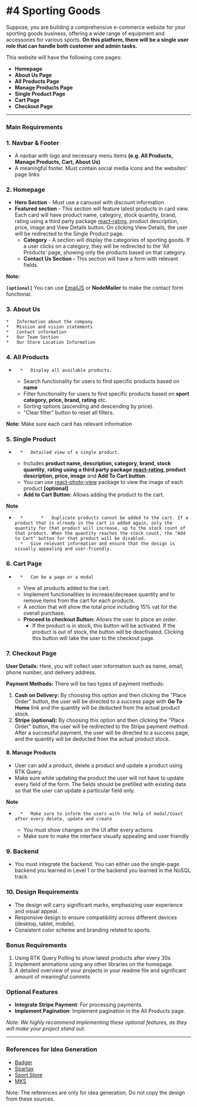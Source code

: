 # #4 Sporting Goods

Suppose, you are building a comprehensive e-commerce website for your sporting goods business, offering a wide range of equipment and accessories for various sports. **On this platform, there will be a single user role that can handle both customer and admin tasks.**

  

This website will have the following core pages:

*   **Homepage**
*   **About Us Page**
*   **All Products Page**
*   **Manage Products Page**
*   **Single Product Page**
*   **Cart Page**
*   **Checkout Page**

  

* * *

### Main Requirements

  

### **1\. Navbar & Footer**

*   A navbar with logo and necessary menu items **(e.g. All Products, Manage Products, Cart, About Us)**
*   A meaningful footer. Must contain social media icons and the websites' page links

  

### 2. **Homepage**

  * **Hero Section** - Must use a carousel with discount information
  * **Featured section** - This section will feature latest products in card view. Each card will have product name, category, stock quantity, brand, rating using a third party package [react-rating](https://www.npmjs.com/package/react-rating), product description, price, image and View Details button. On clicking View Details, the user will be redirected to the Single Product page.
    *   **Category** \- A section will display the categories of sporting goods. If a user clicks on a category, they will be redirected to the 'All Products' page, showing only the products based on that category.
    *   **Contact Us Section -** This section will have a form with relevant fields.

  

**Note:**

**`[optional]`** You can use [EmailJS](https://www.emailjs.com/) or **NodeMailer** to make the contact form functional.

  

### 3\. **About Us**

    *   Information about the company
    *   Mission and vision statements
    *   Contact information
    *   Our Team Section
    *   Our Store Location Information

  

### 4\. **All Products**

*       *   Display all available products.
    *   Search functionality for users to find specific products based on **name**
    *   Filter functionality for users to find specific products based on **sport category, price, brand, rating** etc.
    *   Sorting options (ascending and descending by price).
    *   "Clear filter" button to reset all filters.

  

**Note:** Make sure each card has relevant information

  

### 5\. **Single Product**

*       *   Detailed view of a single product.
    *   Includes **product name, description, category, brand, stock quantity**, **rating using a third party package** [**react-rating**](https://www.npmjs.com/package/react-rating)**, product description, price, image** and **Add To Cart button**.
    *   You can use [react-photo-view](https://github.com/MinJieLiu/react-photo-view) package to view the image of each product **\[optional\]**
    *   **Add to Cart Button:** Allows adding the product to the cart.

**Note**

*       *       *   Duplicate products cannot be added to the cart. If a product that is already in the cart is added again, only the quantity for that product will increase, up to the stock count of that product. When the quantity reaches the stock count, the "Add to Cart" button for that product will be disabled.
        *   Give relevant information and ensure that the design is visually appealing and user-friendly.

  

### 6\. **Cart Page**

*       *   Can be a page or a modal
    *   View all products added to the cart.
    *   Implement functionalities to increase/decrease quantity and to remove items from the cart for each products.
    *   A section that will show the total price including 15% vat for the overall purchase.
    *   **Proceed to checkout Button:** Allows the user to place an order.
        *   If the product is in stock, this button will be activated. If the product is out of stock, the button will be deactivated. Clicking this button will take the user to the checkout page.

  

### **7\. Checkout Page**

  

**User Details:** Here, you will collect user information such as name, email, phone number, and delivery address.

  

**Payment Methods:** There will be two types of payment methods:

1. **Cash on Delivery:** By choosing this option and then clicking the "Place Order" button, the user will be directed to a success page with **Go To Home** link and the quantity will be deducted from the actual product stock.
2. **Stripe (optional):** By choosing this option and then clicking the "Place Order" button, the user will be redirected to the Stripe payment method. After a successful payment, the user will be directed to a success page, and the quantity will be deducted from the actual product stock.

  

#### 8\. Manage Products

*   User can add a product, delete a product and update a product using RTK Query.
*   Make sure while updating the product the user will not have to update every field of the form. The fields should be prefilled with existing data so that the user can update a particular field only.

  

**Note**

*       *   Make sure to inform the users with the help of modal/toast after every delete, update and create
    *   You must show changes on the UI after every actions
    *   Make sure to make the interface visually appealing and user friendly

  

### 9\. Backend

*   You must integrate the backend. You can either use the single-page backend you learned in Level 1 or the backend you learned in the NoSQL track.

  

### 10\. Design Requirements

  

*   The design will carry significant marks, emphasizing user experience and visual appeal.
*   Responsive design to ensure compatibility across different devices (desktop, tablet, mobile).
*   Consistent color scheme and branding related to sports.

  

### Bonus Requirements

1. Using RTK Query Polling to show latest products after every 30s
2. Implement animations using any other libraries on the homepage.
3. A detailed overview of your projects in your readme file and significant amount of meaningful commits

  

### Optional Features

*   **Integrate Stripe Payment**: For processing payments.
*   **Implement Pagination**: Implement pagination in the All Products page.

  

_Note: We highly recommend implementing these optional features, as they will make your project stand out._

  

* * *

  

### **References for Idea Generation**

  

*   [Badger](https://www.bsgsports.com/)
*   [Spartax](https://websitedemos.net/sports-wear-store-04/?customize=template)
*   [Sport Store](https://ordasoft.com/demo.php?view=pc&t=Sport%20store)
*   [MKS](https://mkscricket.com/)

  

Note: The references are only for idea generation. Do not copy the design from these sources.
